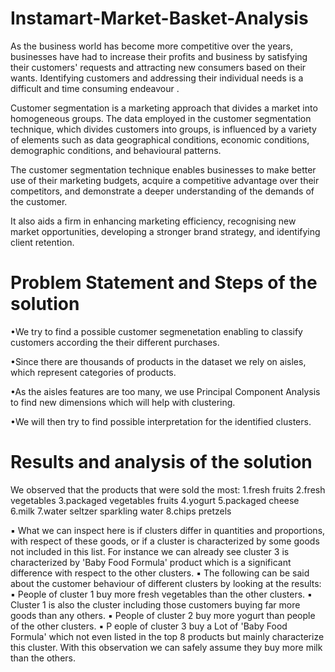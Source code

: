 # Instamart-Market-Basket-Analysis
As the business world has become more competitive over the years, businesses have had
to increase their profits and business by satisfying their customers' requests and
attracting new consumers based on their wants. Identifying customers and addressing
their individual needs is a difficult and time consuming endeavour .

Customer segmentation is a marketing approach that divides a market into
homogeneous groups. The data employed in the customer segmentation technique,
which divides customers into groups, is influenced by a variety of elements such as data
geographical conditions, economic conditions, demographic conditions, and behavioural
patterns.

The customer segmentation technique enables businesses to make better use of their
marketing budgets, acquire a competitive advantage over their competitors, and
demonstrate a deeper understanding of the demands of the customer.

It also aids a firm in enhancing marketing efficiency, recognising new market
opportunities, developing a stronger brand strategy, and identifying client retention.

# Problem Statement and Steps of the solution
•We try to find a possible customer segmenetation enabling to classify
customers according the their different purchases.

•Since there are thousands of products in the dataset we rely on aisles, which
represent categories of products.

•As the aisles features are too many, we use Principal Component Analysis to
find new dimensions which will help with clustering.

•We will then try to find possible interpretation for the identified clusters.
# Results and analysis of the solution
We observed that the products that were sold the most:
1.fresh fruits
2.fresh vegetables
3.packaged vegetables fruits
4.yogurt
5.packaged cheese
6.milk
7.water seltzer sparkling water
8.chips pretzels

▪
What we can inspect here is if clusters differ in quantities and proportions, with
respect of these goods, or if a cluster is characterized by some goods not included in
this list. For instance we can already see cluster 3 is characterized by 'Baby Food
Formula' product which is a significant difference with respect to the other clusters.
▪
The following can be said about the customer behaviour of different clusters by looking
at the results:
▪
People of cluster 1 buy more fresh vegetables than the other clusters.
▪
Cluster 1 is also the cluster including those customers buying far more goods than any
others.
▪
People of cluster 2 buy more yogurt than people of the other clusters.
▪
P eople of cluster 3 buy a Lot of 'Baby Food Formula' which not even listed in the top 8
products but mainly characterize this cluster. With this observation we can safely
assume they buy more milk than the others.
